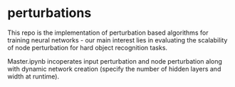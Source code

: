# perturbations
This repo is the implementation of perturbation based algorithms for training neural networks - our main interest lies in evaluating the scalability of node perturbation for hard object recognition tasks.

Master.ipynb incoperates input perturbation and node perturbation along with dynamic network creation (specify the number of hidden layers and width at runtime). 
